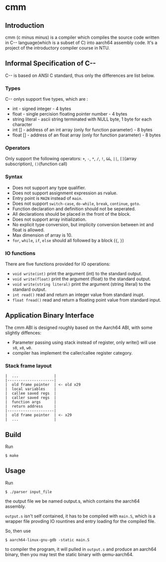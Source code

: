 # cmm
## Introduction
cmm (c minus minus) is a compiler which compiles the source code written in C-- language(which is a subset of C) into aarch64 assembly code.
It's a project of the introductory compiler course in NTU.

## Informal Specification of C--

C-- is based on ANSI C standard, thus only the differences are list below.

### Types
C-- onlys support five types, which are :
* int - signed integer - 4 bytes
* float - single percision floating pointer number - 4 bytes
* string literal - ascii string terminated with NULL byte, 1 byte for each character
* int [] - address of an int array \(only for function parameter\) - 8 bytes
* float [] - address of an float array \(only for function parameter\) - 8 bytes

### Operators
Only support the following operators:
`+`, `-`, `*`, `/`, `!`, `&&`, `||`, `[]`(array subscription), `()`(function call)

### Syntax
* Does not support any type qualifier.
* Does not support assignment expression as rvalue.
* Entry point is `MAIN` instead of `main`.
* Does not support `switch-case`, `do-while`, `break`, `continue`, `goto`.
* Function declaration and definition should not be seperated.
* All declarations should be placed in the front of the block.
* Does not support array initialization.
* No explicit type conversion, but implicity conversion between int and float is allowed.
* Max dimension of array is 10.
* `for`, `while`, `if`, `else` should all followed by a block (`{`, `}`)

### IO functions
There are five functions provided for IO operations:
* `void write(int)`
    print the argument (int) to the standard output.
* `void write(float)`
    print the argument (float) to the standard output.
* `void write(string literal)`
    print the argument (string literal) to the standard output.
* `int read()`
    read and return an integer value from standard inupt.
* `float fread()`
    read and return a floating point value from standard input.

## Application Binary Interface
The cmm ABI is designed roughly based on the Aarch64 ABI, with some slightly diffences:
* Parameter passing using stack instead of register, only write() will use `s0`, `x0`, `w0`.
* compiler has implement the caller/callee register category.

### Stack frame layout
```
|  ...                |
|---------------------|
|  old frame pointer  | <- old x29
|  local variables    |
|  callee saved regs  |
|  caller saved regs  |
|  function args      |
|  return address     |
|---------------------|
|  old frame pointer  | <- x29
|  ...                |
```

## Build
Run
```
$ make
```

## Usage
Run
```
$ ./parser input_file
```
the output file we be named output.s, which contains the aarch64 assembly.

`output.s` isn't self contained, it has to be compiled with `main.S`, which is a wrapper file provding IO rountines and entry loading for the compiled file.

So, then use
```
$ aarch64-linux-gnu-gdb -static main.S
```
to compiler the program, it will pulled in `output.s` and produce an aarch64 binary, then you may test the static binary with qemu-aarch64.
